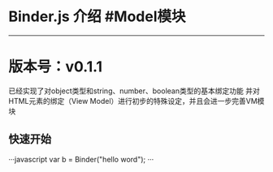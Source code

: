 ﻿ # Binder.js 介绍 #Model模块
 _____________________

  # 版本号：v0.1.1 #
  
  已经实现了对object类型和string、number、boolean类型的基本绑定功能
  并对HTML元素的绑定（View Model）进行初步的特殊设定，并且会进一步完善VM模块
  
  ## 快速开始 ##
  ···javascript
  var b = Binder("hello word");
  ···